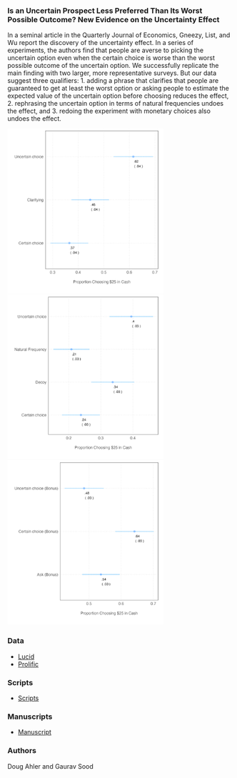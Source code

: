 ### Is an Uncertain Prospect Less Preferred Than Its Worst Possible Outcome? New Evidence on the Uncertainty Effect

In a seminal article in the Quarterly Journal of Economics, Gneezy, List, and Wu report the discovery of the uncertainty effect. In a series of experiments, the authors find that people are averse to picking the uncertain option even when the certain choice is worse than the worst possible outcome of the uncertain option. We successfully replicate the main finding with two larger, more representative surveys. But our data suggest three qualifiers: 1. adding a phrase that clarifies that people are guaranteed to get at least the worst option or asking people to estimate the expected value of the uncertain option before choosing reduces the effect, 2. rephrasing the uncertain option in terms of natural frequencies undoes the effect, and 3. redoing the experiment with monetary choices also undoes the effect.

<img src="figs/lucid_exp.png" alt="Lucid Exp. Results" width="350">
<img src="figs/prolific_exp1.png" alt="Prolific Exp. 1 Results" width="350">
<img src="figs/prolific_exp2.png" alt="Prolific Results (Bonus)" width="350">


### Data

* [Lucid](data/lucid/)
* [Prolific](data/prolific)

### Scripts

* [Scripts](scripts/)

### Manuscripts

* [Manuscript](ms/)

### Authors

Doug Ahler and Gaurav Sood
